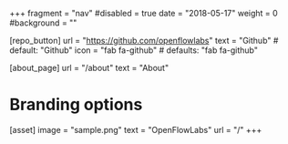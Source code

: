 +++
fragment = "nav"
#disabled = true
date = "2018-05-17"
weight = 0
#background = ""

[repo_button]
  url = "https://github.com/openflowlabs"
  text = "Github" # default: "Github"
  icon = "fab fa-github" # defaults: "fab fa-github"

[about_page]
  url = "/about"
  text = "About"

# Branding options
[asset]
  image = "sample.png"
  text = "OpenFlowLabs"
  url = "/"
+++
